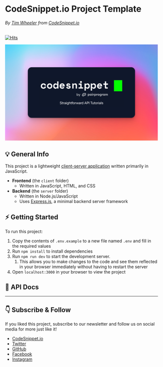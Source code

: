 # CodeSnippet.io Project Template
###### By [Tim Wheeler](https://timwheeler.com?ref=github) from [CodeSnippet.io](https://codesnippet.io?ref=github)

[![Hits](https://hits.seeyoufarm.com/api/count/incr/badge.svg?url=https%3A%2F%2Fgithub.com%2FCodeSnippetHQ%2Fproject-template&count_bg=%2379C83D&title_bg=%23555555&icon=&icon_color=%23E7E7E7&title=hits&edge_flat=false)](https://hits.seeyoufarm.com)

![project](client/images/project.png)

## 💡 General Info
This project is a lightweight [client-server application](https://en.wikipedia.org/wiki/Client%E2%80%93server_model) written primarily in JavaScript.

- **Frontend** (the `client` folder)
  - Written in JavaScript, HTML, and CSS
- **Backend** (the `server` folder)
  - Written in Node.js/JavaScript
  - Uses [Express.js](https://expressjs.com), a minimal backend server framework

## ⚡️ Getting Started 
To run this project:
1. Copy the contents of `.env.example` to a new file named `.env` and fill in the required values
2. Run `npm install` to install dependencies
3. Run `npm run dev` to start the development server. 
   1. This allows you to make changes to the code and see them reflected in your browser immediately without having to restart the server
4. Open `localhost:3000` in your browser to view the project

## 📄 API Docs

---
## 👇 Subscribe & Follow
If you liked this project, subscribe to our newsletter and follow us on social media for more just like it!

- [CodeSnippet.io](https://codesnippet.io?ref=github)
- [Twitter](https://twitter.com/CodeSnippetHQ)
- [GitHub](https://github.com/CodeSnippetHQ)
- [Facebook](https://facebook.com/CodeSnippetHQ)
- [Instagram](https://instagram.com/CodeSnippetHQ)
